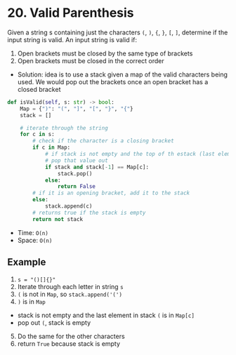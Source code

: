 # 20. Valid Parenthesis

Given a string s containing just the characters `(`, `)`, `{`, `}`, `[`, `]`, determine if the input string is valid. An input string is valid if:

1. Open brackets must be closed by the same type of brackets
2. Open brackets must be closed in the correct order

- Solution: idea is to use a stack given a map of the valid characters being used. We would pop out the brackets once an open bracket has a closed bracket

```python
def isValid(self, s: str) -> bool:
    Map = {")": "(", "]", "[", "}", "{"}
    stack = []

    # iterate through the string
    for c in s:
        # check if the character is a closing bracket
        if c in Map:
            # if stack is not empty and the top of th estack (last element) is the matching opening bracket for 'c'
            # pop that value out
            if stack and stack[-1] == Map[c]:
                stack.pop()
            else:
                return False
        # if it is an opening bracket, add it to the stack
        else:
            stack.append(c)
        # returns true if the stack is empty
        return not stack
```

- Time: `O(n)`
- Space: `O(n)`

## Example

1. `s = "()[]{}"`
2. Iterate through each letter in string `s`
3. `(` is not in `Map`, so `stack.append('(')`
4. `)` is in `Map`

- stack is not empty and the last element in stack `(` is in `Map[c]`
- pop out `(`, stack is empty

5. Do the same for the other characters
6. return `True` because stack is empty
